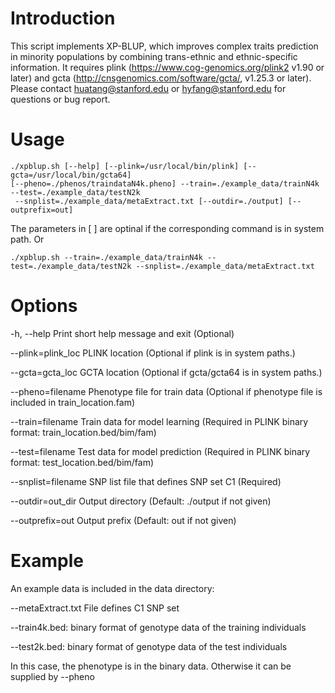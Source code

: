 # Introduction
This script implements XP-BLUP, which improves complex traits prediction in minority populations by combining trans-ethnic and ethnic-specific information. It requires plink (https://www.cog-genomics.org/plink2 v1.90 or later) and gcta (http://cnsgenomics.com/software/gcta/, v1.25.3 or later). Please contact huatang@stanford.edu or hyfang@stanford.edu for questions or bug report.

# Usage 
	./xpblup.sh [--help] [--plink=/usr/local/bin/plink] [--gcta=/usr/local/bin/gcta64] 
	[--pheno=./phenos/traindataN4k.pheno] --train=./example_data/trainN4k --test=./example_data/testN2k
	 --snplist=./example_data/metaExtract.txt [--outdir=./output] [--outprefix=out]

 The parameters in [ ] are optinal if the corresponding command is in system path. Or
 
	./xpblup.sh --train=./example_data/trainN4k --test=./example_data/testN2k --snplist=./example_data/metaExtract.txt

# Options
  -h, --help		Print short help message and exit (Optional)
  
  --plink=plink_loc	PLINK location (Optional if plink is in system paths.)
  
  --gcta=gcta_loc	 GCTA location (Optional if gcta/gcta64 is in system paths.)
  
  --pheno=filename	Phenotype file for train data (Optional if phenotype file is included in train_location.fam)
  
  --train=filename	Train data for model learning (Required in PLINK binary format: train_location.bed/bim/fam)
  
  --test=filename  	Test data for model prediction (Required in PLINK binary format: test_location.bed/bim/fam)
	 			
  --snplist=filename	SNP list file that defines SNP set C1 (Required)
  
  --outdir=out_dir	Output directory (Default: ./output if not given)
  
  --outprefix=out	Output prefix (Default: out if not given)

# Example
  An example data is included in the data directory:
  
  --metaExtract.txt File defines C1 SNP set
  
  --train4k.bed: binary format of genotype data of the training individuals 
  
  --test2k.bed: binary format of genotype data of the test individuals
  
  In this case, the phenotype is in the binary data. Otherwise it can be supplied by --pheno
